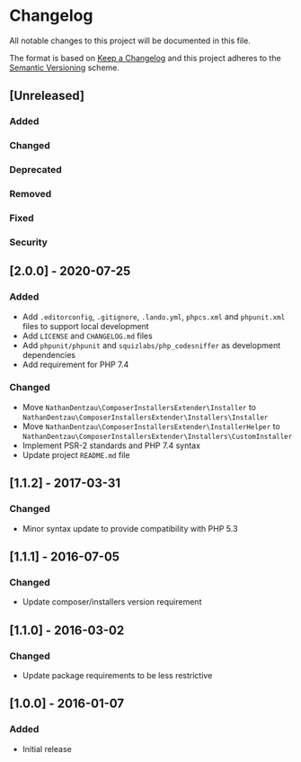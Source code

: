 # Changelog
All notable changes to this project will be documented in this file.

The format is based on [Keep a Changelog][] and this project adheres to the
[Semantic Versioning][] scheme.

[Keep a Changelog]: http://keepachangelog.com
[Semantic Versioning]: https://semver.org

## [Unreleased]
### Added

### Changed

### Deprecated

### Removed

### Fixed

### Security

## [2.0.0] - 2020-07-25
### Added
- Add `.editorconfig`, `.gitignore`, `.lando.yml`, `phpcs.xml` and `phpunit.xml`
  files to support local development
- Add `LICENSE` and `CHANGELOG.md` files
- Add `phpunit/phpunit` and `squizlabs/php_codesniffer` as development
  dependencies
- Add requirement for PHP 7.4

### Changed
- Move `NathanDentzau\ComposerInstallersExtender\Installer` to
  `NathanDentzau\ComposerInstallersExtender\Installers\Installer`
- Move `NathanDentzau\ComposerInstallersExtender\InstallerHelper` to
  `NathanDentzau\ComposerInstallersExtender\Installers\CustomInstaller`
- Implement PSR-2 standards and PHP 7.4 syntax
- Update project `README.md` file

## [1.1.2] - 2017-03-31
### Changed
- Minor syntax update to provide compatibility with PHP 5.3

## [1.1.1] - 2016-07-05
### Changed
- Update composer/installers version requirement

## [1.1.0] - 2016-03-02
### Changed
- Update package requirements to be less restrictive

## [1.0.0] - 2016-01-07
### Added
- Initial release
